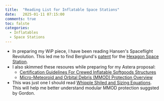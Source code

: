 ```yaml
---
title:  "Reading List for Inflatable Space Stations"
date:   2025-01-11 07:15:00
comments: true
toc: falste
categories:
  - Inflatables
  - Space Stations
---
```


- In preparing my WiP piece, I have been reading Hansen's Spaceflight Revolution. This led me to find Berglund's [patent](https://patents.google.com/patent/US3169725A/en) for the [Hexagon Space Station](https://patentimages.storage.googleapis.com/a4/81/3b/cbb51975e79b10/US3169725.pdf).
- I also skimmed these resoures while preparing for my Astera proposal:
  - [Certification Guidelines For Crewed Inflatable Softgoods Structures](https://ntrs.nasa.gov/citations/20220011425)
  - [Micro-Meteoroid and Orbital Debris (MMOD) Protection Overview](https://ntrs.nasa.gov/api/citations/20190001193/downloads/20190001193.pdf)
- This was just one I should read [Whipple Shiled and Sizing Equations](https://ntrs.nasa.gov/api/citations/19920010826/downloads/19920010826.pdf). This will help me better understand modular MMOD protection suggsted by Gordon.